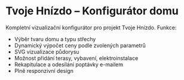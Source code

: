 
# Tvoje Hnízdo – Konfigurátor domu

Kompletní vizualizační konfigurátor pro projekt Tvoje Hnízdo.
Funkce:
- Výběr tvaru domu a typu střechy
- Dynamický výpočet ceny podle zvolených parametrů
- SVG vizualizace půdorysu
- Možnost přidání terasy, vybavení, elektroinstalace
- Rekapitulace a odesílání poptávky e-mailem
- Plně responzivní design

